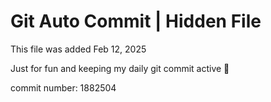 # Git Auto Commit | Hidden File

This file was added Feb 12, 2025

Just for fun and keeping my daily git commit active 🤪

commit number: 1882504
